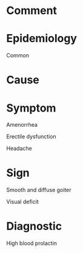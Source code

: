 # Comment

# Epidemiology

Common

# Cause

# Symptom

Amenorrhea

Erectile dysfunction

Headache

# Sign

Smooth and diffuse goiter

Visual deficit

# Diagnostic

High blood prolactin

